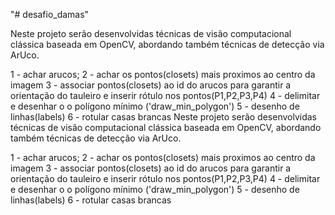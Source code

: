"# desafio_damas" 

Neste projeto serão desenvolvidas técnicas de visão computacional clássica baseada em OpenCV, abordando também técnicas de detecção via ArUco.


1 - achar arucos;
2 - achar os pontos(closets) mais proximos ao centro da imagem
3 - associar pontos(closets) ao id do arucos para garantir a orientação do tauleiro e inserir rótulo nos pontos(P1,P2,P3,P4)
4 - delimitar e desenhar o o polígono mínimo ('draw_min_polygon')
5 - desenho de linhas(labels)
6 - rotular casas brancas
Neste projeto serão desenvolvidas técnicas de visão computacional clássica baseada em OpenCV, abordando também técnicas de detecção via ArUco.


1 - achar arucos;
2 - achar os pontos(closets) mais proximos ao centro da imagem
3 - associar pontos(closets) ao id do arucos para garantir a orientação do tauleiro e inserir rótulo nos pontos(P1,P2,P3,P4)
4 - delimitar e desenhar o o polígono mínimo ('draw_min_polygon')
5 - desenho de linhas(labels)
6 - rotular casas brancas